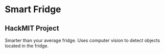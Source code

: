 # Smart Fridge
## HackMIT Project

Smarter than your average fridge.  Uses computer vision to detect objects located in the fridge.


